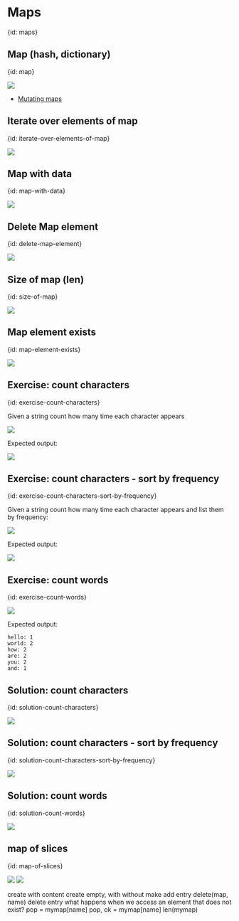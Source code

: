 # Maps
{id: maps}

## Map (hash, dictionary)
{id: map}

![](examples/map/map.go)

* [Mutating maps](https://tour.golang.org/moretypes/22)


## Iterate over elements of map
{id: iterate-over-elements-of-map}

![](examples/iterate-over-map/iterate_over_map.go)

## Map with data
{id: map-with-data}

![](examples/map-with-data/map_with_data.go)

## Delete Map element
{id: delete-map-element}

![](examples/delete-key/delete_key.go)

## Size of map (len)
{id: size-of-map}

![](examples/sort-map/size-of-map/size_of_map.go)


## Map element exists
{id: map-element-exists}

![](examples/exists/exists.go)

## Exercise: count characters
{id: exercise-count-characters}

Given a string count how many time each character appears

![](examples/count-characters-skeleton/count_characters_skeleton.go)

Expected output:

![](examples/count-characters/count_characters.out)

## Exercise: count characters - sort by frequency
{id: exercise-count-characters-sort-by-frequency}

Given a string count how many time each character appears and list them by frequency:

![](examples/count-characters-by-frequency-skeleton/count_characters_by_frequency_skeleton.go)

Expected output:

![](examples/count-characters-by-frequency/count_characters_by_frequency.out)


## Exercise: count words
{id: exercise-count-words}

![](examples/count-words-skeleton/count_words_skeleton.go)

Expected output:

```
hello: 1
world: 2
how: 2
are: 2
you: 2
and: 1
```


## Solution: count characters
{id: solution-count-characters}

![](examples/count-characters/count_characters.go)

## Solution: count characters - sort by frequency
{id: solution-count-characters-sort-by-frequency}

![](examples/count-characters-by-frequency/count_characters_by_frequency.go)


## Solution: count words
{id: solution-count-words}

![](examples/count-words/count_words.go)

## map of slices
{id: map-of-slices}

![](examples/map-of-slices/map_of_slices.go)
![](examples/map-of-slices/map_of_slices.out)


create with content
create empty, with without make
add entry
delete(map, name) delete entry
what happens when we access an element that does not exist?
pop = mymap[name]
pop, ok = mymap[name]
len(mymap)
